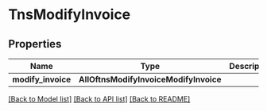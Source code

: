 # TnsModifyInvoice

## Properties
Name | Type | Description | Notes
------------ | ------------- | ------------- | -------------
**modify_invoice** | **AllOftnsModifyInvoiceModifyInvoice** |  | 

[[Back to Model list]](../README.md#documentation-for-models) [[Back to API list]](../README.md#documentation-for-api-endpoints) [[Back to README]](../README.md)

